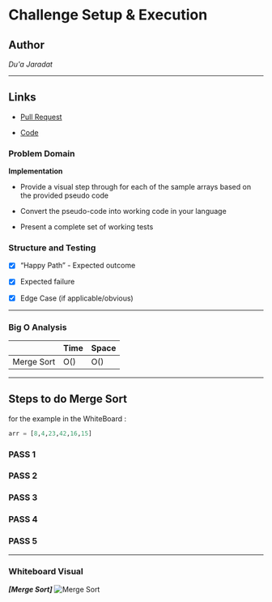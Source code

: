 # Challenge Setup & Execution

## Author
*Du'a Jaradat*

---

## Links
- [Pull Request]()

- [Code]()

### Problem Domain

**Implementation**

- Provide a visual step through for each of the sample arrays based on the provided pseudo code

- Convert the pseudo-code into working code in your language

- Present a complete set of working tests

### Structure and Testing

- [x] “Happy Path” - Expected outcome
- [x] Expected failure
- [x] Edge Case (if applicable/obvious)



---

### Big O Analysis


|| Time | Space |
|:-----------| :----------- | :----------- |
|Merge Sort | O() | O() |

---

## Steps to  do Merge Sort
for the example in the WhiteBoard :
```python
arr = [8,4,23,42,16,15]
```
### PASS 1

### PASS 2


### PASS 3


### PASS 4



### PASS 5

---

### Whiteboard Visual
***[Merge Sort]***
![Merge Sort]()

